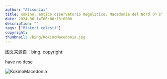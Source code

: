 ```yaml
---
author: "AlisonLai"
title: Kokino, antico osservatorio megalitico, Macedonia del Nord (© stoimilov/Shutterstock)
date: 2024-06-14T06:00:13+0800
description: ""
tags: ["Misteri celesti"]
copyright: 
thumbnail: /bing/KokinoMacedonia.jpg
---
```

图文来源自：bing.  copyright: 

have no desc

![KokinoMacedonia](/bing/KokinoMacedonia.jpg)